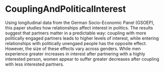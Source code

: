 # CouplingAndPoliticalInterest

Using longitudinal data from the German Socio-Economic Panel (GSOEP), this paper studies how relationships affect interest in politics. The results suggest that partners matter in a predictable way: coupling with more politically engaged partners leads to higher levels of interest, while entering relationships with politically unengaed people has the opposite effect. However, the size of these effects vary across genders. While men experience greater increases in interest after partnering with a highly interested person, women appear to suffer greater decreases after coupling with less interested partners. 
